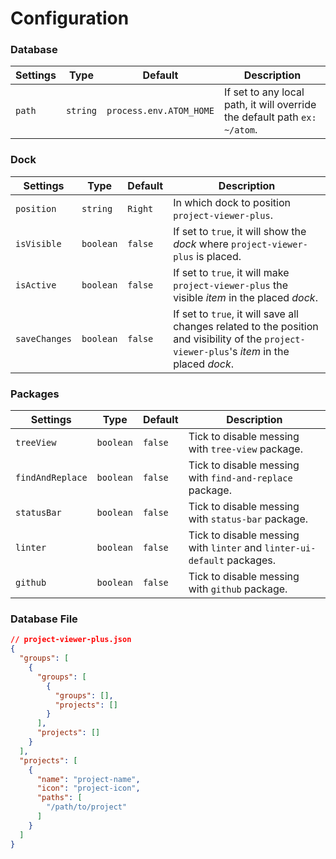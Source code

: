 # Configuration

### Database

Settings | Type | Default | Description
---------|------|---------|------------
`path` | `string` | `process.env.ATOM_HOME` | If set to any local path, it will override the default path `ex: ~/atom`.

### Dock

Settings | Type | Default | Description
---------|------|---------|------------
`position` | `string` | `Right` | In which dock to position `project-viewer-plus`.
`isVisible` | `boolean` | `false` | If set to `true`, it will show the <em>dock</em> where `project-viewer-plus` is placed.
`isActive` | `boolean` | `false` | If set to `true`, it will make `project-viewer-plus` the visible <em>item</em> in the placed <em>dock</em>.
`saveChanges` | `boolean` | `false` | If set to `true`, it will save all changes related to the position and visibility of the `project-viewer-plus`\'s <em>item</em> in the placed <em>dock</em>.

### Packages

Settings | Type | Default | Description
---------|------|---------|------------
`treeView` | `boolean` | `false` | Tick to disable messing with `tree-view` package.
`findAndReplace` | `boolean` | `false` | Tick to disable messing with `find-and-replace` package.
`statusBar` | `boolean` | `false` | Tick to disable messing with `status-bar` package.
`linter` | `boolean` | `false` | Tick to disable messing with `linter` and `linter-ui-default` packages.
`github` | `boolean` | `false` | Tick to disable messing with `github` package.

### Database File

```json
// project-viewer-plus.json
{
  "groups": [
    {
      "groups": [
        {
          "groups": [],
          "projects": []
        }
      ],
      "projects": []
    }
  ],
  "projects": [
    {
      "name": "project-name",
      "icon": "project-icon",
      "paths": [
        "/path/to/project"
      ]
    }
  ]
}
```
